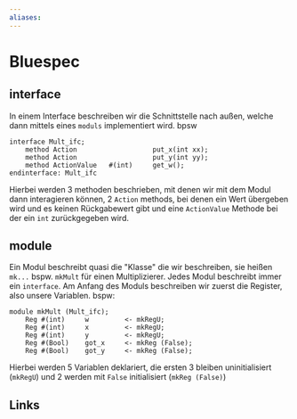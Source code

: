 ```yaml
---
aliases: 
---
```

# Bluespec 
## interface
In einem Interface beschreiben wir die Schnittstelle nach außen, welche dann mittels eines `moduls` implementiert wird. bpsw
```Bluespec
interface Mult_ifc;
	method Action                   put_x(int xx);
	method Action                   put_y(int yy);
	method ActionValue   #(int)     get_w();
endinterface: Mult_ifc
```
Hierbei werden 3 methoden beschrieben, mit denen wir mit dem Modul dann interagieren können, 2 `Action` methods, bei denen ein Wert übergeben wird und es keinen Rückgabewert gibt und eine `ActionValue` Methode bei der ein `int` zurückgegeben wird.

## module
Ein Modul beschreibt quasi die "Klasse" die wir beschreiben, sie heißen `mk...` bspw. `mkMult` für einen Multiplizierer.
Jedes Modul beschreibt immer ein `interface`. Am Anfang des Moduls beschreiben wir zuerst die Register, also unsere Variablen. bspw:
```bluespec
module mkMult (Mult_ifc);
	Reg #(int)     w         <- mkRegU;
	Reg #(int)     x         <- mkRegU;
	Reg #(int)     y         <- mkRegU;
	Reg #(Bool)    got_x     <- mkReg (False);
	Reg #(Bool)    got_y     <- mkReg (False);
```
Hierbei werden 5 Variablen deklariert, die ersten 3 bleiben uninitialisiert (`mkRegU`) und 2 werden mit `False` initialisiert (`mkReg (False)`)



## Links